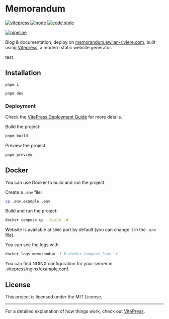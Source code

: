 # Memorandum

[![vitepress][vitepress-version-src]][vitepress-version-href]
[![node][node-src]][node-href]
[![code style](https://antfu.me/badge-code-style.svg)](https://github.com/antfu/eslint-config)

[![pipeline](https://gitlab.com/kiwilan/memorandum/badges/main/pipeline.svg)](https://gitlab.com/kiwilan/memorandum)

Blog & documentation, deploy on [memorandum.ewilan-riviere.com](https://memorandum.ewilan-riviere.com), built using [Vitepress](https://vitepress.dev/), a modern static website generator.

test

## Installation

```
pnpm i
```

```
pnpm dev
```

### Deployment

Check the [VitePress Deployment Guide](https://vitepress.dev/guide/deploy) for more details.

Build the project:

```sh
pnpm build
```

Preview the project:

```sh
pnpm preview
```

## Docker

You can use Docker to build and run the project.

Create a `.env` file:

```sh
cp .env.example .env
```

Build and run the project:

```sh
docker compose up --build -d
```

Website is available at `3000` port by default (you can change it in the `.env` file).

You can see the logs with:

```sh
docker logs memorandum -f # docker compose logs -f
```

You can find NGINX configuration for your server in [.vitepress/nginx/example.conf](.vitepress/nginx/example.conf).

## License

This project is licensed under the MIT License.

---

For a detailed explanation of how things work, check out [VitePress](https://vitepress.dev/).

[vitepress-version-src]: https://img.shields.io/badge/dynamic/json?label=VitePress&query=devDependencies[%27vitepress%27]&url=https://raw.githubusercontent.com/ewilan-riviere/memorandum/main/package.json&color=28CF8D&logo=vitepress&logoColor=ffffff&labelColor=18181b
[vitepress-version-href]: https://vitepress.dev/
[node-src]: https://img.shields.io/badge/dynamic/json?label=Node.js&query=engines[%27node%27]&url=https://raw.githubusercontent.com/ewilan-riviere/memorandum/main/package.json&color=28CF8D&labelColor=18181b
[node-href]: https://nodejs.org/en
